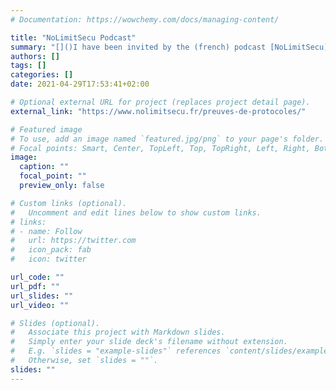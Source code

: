 ```yaml
---
# Documentation: https://wowchemy.com/docs/managing-content/

title: "NoLimitSecu Podcast"
summary: "[]()I have been invited by the (french) podcast [NoLimitSecu](https://www.nolimitsecu.fr/) , dedicated to cybersecurity. The episode can be found [here](https://www.nolimitsecu.fr/preuves-de-protocoles/). They have lots of interesting stuff (in french), check it out!"
authors: []
tags: []
categories: []
date: 2021-04-29T17:53:41+02:00

# Optional external URL for project (replaces project detail page).
external_link: "https://www.nolimitsecu.fr/preuves-de-protocoles/"

# Featured image
# To use, add an image named `featured.jpg/png` to your page's folder.
# Focal points: Smart, Center, TopLeft, Top, TopRight, Left, Right, BottomLeft, Bottom, BottomRight.
image:
  caption: ""
  focal_point: ""
  preview_only: false

# Custom links (optional).
#   Uncomment and edit lines below to show custom links.
# links:
# - name: Follow
#   url: https://twitter.com
#   icon_pack: fab
#   icon: twitter

url_code: ""
url_pdf: ""
url_slides: ""
url_video: ""

# Slides (optional).
#   Associate this project with Markdown slides.
#   Simply enter your slide deck's filename without extension.
#   E.g. `slides = "example-slides"` references `content/slides/example-slides.md`.
#   Otherwise, set `slides = ""`.
slides: ""
---
```

